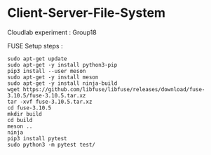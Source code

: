 # Client-Server-File-System

Cloudlab experiment : Group18

FUSE Setup steps : 

```
sudo apt-get update
sudo apt-get -y install python3-pip
pip3 install --user meson
sudo apt-get -y install meson
sudo apt-get -y install ninja-build
wget https://github.com/libfuse/libfuse/releases/download/fuse-3.10.5/fuse-3.10.5.tar.xz
tar -xvf fuse-3.10.5.tar.xz
cd fuse-3.10.5
mkdir build
cd build
meson ..
ninja
pip3 install pytest
sudo python3 -m pytest test/
```
